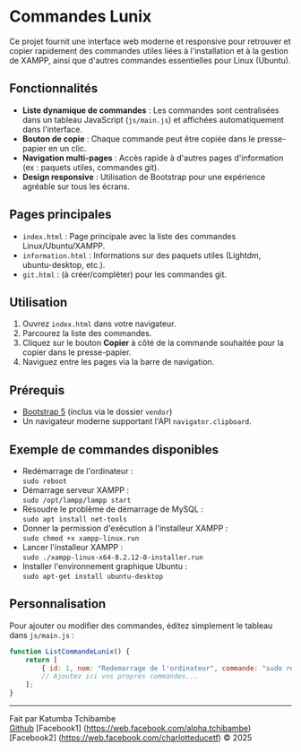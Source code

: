 # Commandes Lunix

Ce projet fournit une interface web moderne et responsive pour retrouver et copier rapidement des commandes utiles liées à l'installation et à la gestion de XAMPP, ainsi que d'autres commandes essentielles pour Linux (Ubuntu).

## Fonctionnalités

- **Liste dynamique de commandes** : Les commandes sont centralisées dans un tableau JavaScript (`js/main.js`) et affichées automatiquement dans l'interface.
- **Bouton de copie** : Chaque commande peut être copiée dans le presse-papier en un clic.
- **Navigation multi-pages** : Accès rapide à d'autres pages d'information (ex : paquets utiles, commandes git).
- **Design responsive** : Utilisation de Bootstrap pour une expérience agréable sur tous les écrans.

## Pages principales

- `index.html` : Page principale avec la liste des commandes Linux/Ubuntu/XAMPP.
- `information.html` : Informations sur des paquets utiles (Lightdm, ubuntu-desktop, etc.).
- `git.html` : (à créer/compléter) pour les commandes git.

## Utilisation

1. Ouvrez `index.html` dans votre navigateur.
2. Parcourez la liste des commandes.
3. Cliquez sur le bouton **Copier** à côté de la commande souhaitée pour la copier dans le presse-papier.
4. Naviguez entre les pages via la barre de navigation.

## Prérequis

- [Bootstrap 5](https://getbootstrap.com/) (inclus via le dossier `vendor`)
- Un navigateur moderne supportant l'API `navigator.clipboard`.

## Exemple de commandes disponibles

- Redémarrage de l'ordinateur :  
  `sudo reboot`
- Démarrage serveur XAMPP :  
  `sudo /opt/lampp/lampp start`
- Résoudre le problème de démarrage de MySQL :  
  `sudo apt install net-tools`
- Donner la permission d'exécution à l'installeur XAMPP :  
  `sudo chmod +x xampp-linux.run`
- Lancer l'installeur XAMPP :  
  `sudo ./xampp-linux-x64-8.2.12-0-installer.run`
- Installer l'environnement graphique Ubuntu :  
  `sudo apt-get install ubuntu-desktop`

## Personnalisation

Pour ajouter ou modifier des commandes, éditez simplement le tableau dans `js/main.js` :

```js
function ListCommandeLunix() {
    return [
        { id: 1, nom: "Redemarrage de l'ordinateur", commande: "sudo reboot", type: "lunix" },
        // Ajoutez ici vos propres commandes...
    ];
}
```

---

Fait par Katumba Tchibambe  
[Github](https://github.com/Alphonse243)
[Facebook1] (https://web.facebook.com/alpha.tchibambe) 
[Facebook2] (https://web.facebook.com/charlotteducetf)
© 2025
